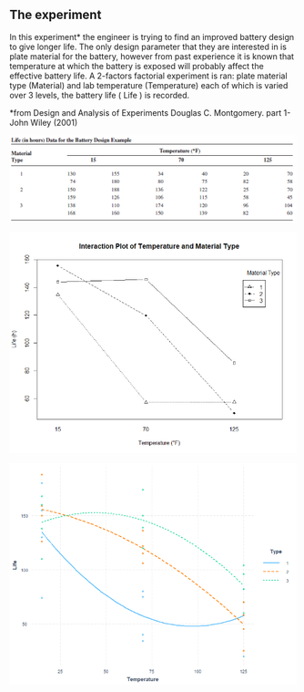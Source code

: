 ## The experiment

In this experiment* the engineer is trying to find an improved battery design to give longer life. The only design parameter that they are interested in is plate material for the battery, however from past experience it is known that temperature at which the battery is exposed will probably affect the effective battery life.
A 2-factors factorial experiment is ran: plate material type (Material) and lab temperature (Temperature) each of which is varied over 3 levels, the battery life ( Life )  is recorded.

*from Design and Analysis of Experiments Douglas C. Montgomery. part 1-John Wiley (2001)

<p align="center">
  <img src="data.png">
</p>


<p align="center">
  <img src="interact_plot.png">
</p>

<p align="center">
  <img src="Results.png">
</p>